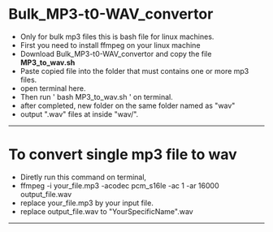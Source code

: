 # Bulk_MP3-t0-WAV_convertor

* Only for bulk mp3 files this is bash file for linux machines.
* First you need to install ffmpeg on your linux machine
* Download Bulk_MP3-t0-WAV_convertor and copy the file <b>MP3_to_wav.sh</b>
* Paste copied file into the folder that must contains one or more mp3 files.
* open terminal here.
* Then run ' bash MP3_to_wav.sh ' on terminal.
* after completed, new folder on the same folder named as "wav"
* output ".wav" files at inside "wav/".
---
# To convert single mp3 file to wav 

* Diretly run this command on terminal,
* ffmpeg -i your_file.mp3 -acodec pcm_s16le -ac 1 -ar 16000 output_file.wav
* replace your_file.mp3 by your input file.
* replace output_file.wav to "YourSpecificName".wav
---
